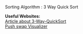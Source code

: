 Sorting Algorithm : 3 Way Quick Sort 

**Useful Websites:**  
[Article about 3-Way-QuickSort](https://medium.com/@ulysse.gerkens/push-swap-in-less-than-4200-operations-c292f034f6c0)  
[Push swap Visualizer](https://push-swap-visualizer.vercel.app/) 
